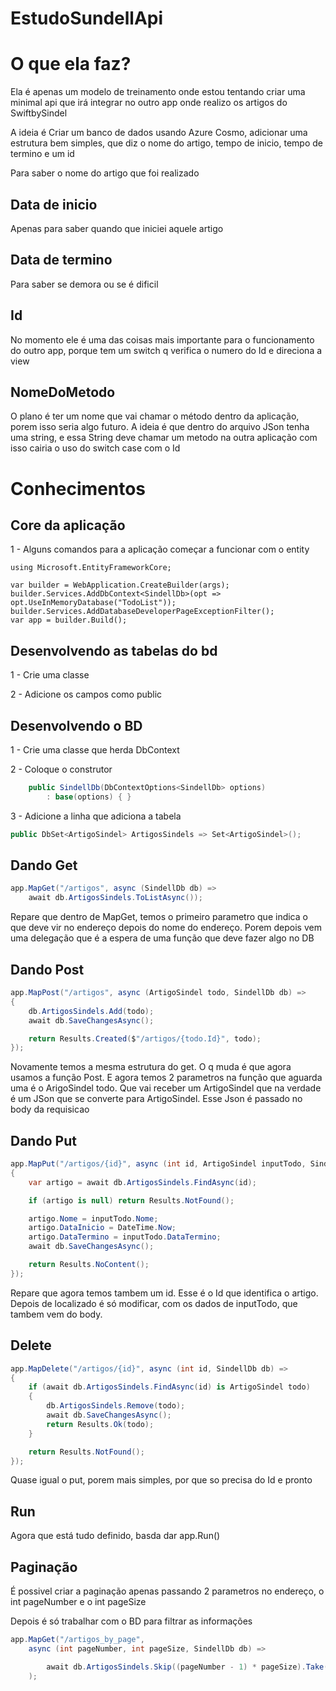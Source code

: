 # EstudoSundellApi

<h1>O que ela faz?</h1>
<p>Ela é apenas um modelo de treinamento onde estou tentando criar uma minimal api que irá integrar no outro app onde realizo os artigos do SwiftbySindel</p>
<p>A ideia é Criar um banco de dados usando Azure Cosmo, adicionar uma estrutura bem simples, que diz o nome do artigo, tempo de inicio, tempo de termino e um id</p>
<h2Nome do artigo</h2>
<p>Para saber o nome do artigo que foi realizado</p>
<h2>Data de inicio</h2>
<p>Apenas para saber quando que iniciei aquele artigo</p>
<h2>Data de termino</h2>
<p>Para saber se demora ou se é dificil</p>
<h2>Id</h2>
<p>No momento ele é uma das coisas mais importante para o funcionamento do outro app, porque tem um switch q verifica o numero do Id e direciona a view</p>
<h2>NomeDoMetodo</h2>
<p>O plano é ter um nome que vai chamar o método dentro da aplicação, porem isso seria algo futuro. A ideia é que dentro do arquivo JSon tenha uma string, e essa String deve chamar um metodo na outra aplicação com isso
cairia o uso do switch case com o Id</p>

<h1>Conhecimentos</h1>
<h2>Core da aplicação</h2>
<p>1 - Alguns comandos para a aplicação começar a funcionar com o entity</p>

```CSharp
using Microsoft.EntityFrameworkCore;

var builder = WebApplication.CreateBuilder(args);
builder.Services.AddDbContext<SindellDb>(opt => opt.UseInMemoryDatabase("TodoList"));
builder.Services.AddDatabaseDeveloperPageExceptionFilter();
var app = builder.Build();
```

<h2> Desenvolvendo as tabelas do bd</h2>
<p> 1 - Crie uma classe</p>
<p> 2 - Adicione os campos como public</p>
<h2> Desenvolvendo o BD </h2>
<p> 1 - Crie uma classe que herda DbContext</p>
<p> 2 - Coloque o construtor </p>

```C#
    public SindellDb(DbContextOptions<SindellDb> options)
        : base(options) { }
```

<p> 3 - Adicione a linha que adiciona a tabela</p>

```C#
public DbSet<ArtigoSindel> ArtigosSindels => Set<ArtigoSindel>();
```

<h2> Dando Get</h2>

```C#
app.MapGet("/artigos", async (SindellDb db) =>
    await db.ArtigosSindels.ToListAsync());
```

<p> Repare que dentro de MapGet, temos o primeiro parametro que indica o que deve vir no endereço depois do nome do endereço.
  Porem depois vem uma delegação que é a espera de uma função que deve fazer algo no DB</p>
  
<h2> Dando Post</h2>

```C#
app.MapPost("/artigos", async (ArtigoSindel todo, SindellDb db) =>
{
    db.ArtigosSindels.Add(todo);
    await db.SaveChangesAsync();

    return Results.Created($"/artigos/{todo.Id}", todo);
});
```

<p> Novamente temos a mesma estrutura do get. O q muda é que agora usamos a função Post. E agora temos 2 parametros na função que aguarda
  uma é o ArigoSindel todo. Que vai receber um ArtigoSindel que na verdade é um JSon que se converte para ArtigoSindel. Esse Json é passado no body da requisicao</p>
 
<h2> Dando Put</h2>

```C#
app.MapPut("/artigos/{id}", async (int id, ArtigoSindel inputTodo, SindellDb db) =>
{
    var artigo = await db.ArtigosSindels.FindAsync(id);

    if (artigo is null) return Results.NotFound();

    artigo.Nome = inputTodo.Nome;
    artigo.DataInicio = DateTime.Now;
    artigo.DataTermino = inputTodo.DataTermino;
    await db.SaveChangesAsync();

    return Results.NoContent();
});
```

<p> Repare que agora temos tambem um id. Esse é o Id que identifica o artigo. Depois de localizado é só modificar, com os dados de inputTodo, que tambem vem do body.</p>

<h2>Delete</h2>

```C#
app.MapDelete("/artigos/{id}", async (int id, SindellDb db) =>
{
    if (await db.ArtigosSindels.FindAsync(id) is ArtigoSindel todo)
    {
        db.ArtigosSindels.Remove(todo);
        await db.SaveChangesAsync();
        return Results.Ok(todo);
    }

    return Results.NotFound();
});
```

<p> Quase igual o put, porem mais simples, por que so precisa do Id e pronto</p>
  
<h2>Run</h2>
<p> Agora que está tudo definido, basda dar app.Run()</p>

<h2> Paginação</h2>
<p>É possivel criar a paginação apenas passando 2 parametros no endereço, o int pageNumber e o int pageSize</p>
<p>Depois é só trabalhar com o BD para filtrar as informações</p>

```C#
app.MapGet("/artigos_by_page",
    async (int pageNumber, int pageSize, SindellDb db) =>

        await db.ArtigosSindels.Skip((pageNumber - 1) * pageSize).Take(pageSize).ToListAsync()
    );
```

